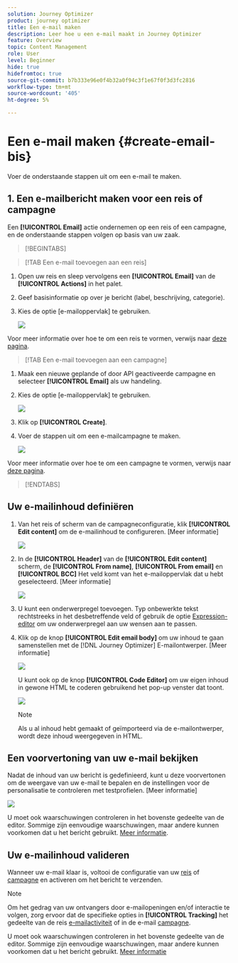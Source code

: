 ```yaml
---
solution: Journey Optimizer
product: journey optimizer
title: Een e-mail maken
description: Leer hoe u een e-mail maakt in Journey Optimizer
feature: Overview
topic: Content Management
role: User
level: Beginner
hide: true
hidefromtoc: true
source-git-commit: b7b333e96e0f4b32a0f94c3f1e67f0f3d3fc2816
workflow-type: tm+mt
source-wordcount: '405'
ht-degree: 5%

---
```


# Een e-mail maken {#create-email-bis}

Voer de onderstaande stappen uit om een e-mail te maken.

## 1. Een e-mailbericht maken voor een reis of campagne

Een **[!UICONTROL Email]** actie ondernemen op een reis of een campagne, en de onderstaande stappen volgen op basis van uw zaak.

>[!BEGINTABS]

>[!TAB Een e-mail toevoegen aan een reis]

1. Open uw reis en sleep vervolgens een **[!UICONTROL Email]** van de **[!UICONTROL Actions]** in het palet.

1. Geef basisinformatie op over je bericht (label, beschrijving, categorie).

1. Kies de optie [e-mailoppervlak] te gebruiken.

   ![](assets/email_journey.png)

Voor meer informatie over hoe te om een reis te vormen, verwijs naar [deze pagina](../building-journeys/journey-gs.md).

>[!TAB Een e-mail toevoegen aan een campagne]

1. Maak een nieuwe geplande of door API geactiveerde campagne en selecteer **[!UICONTROL Email]** als uw handeling.

1. Kies de optie [e-mailoppervlak] te gebruiken.

   ![](assets/email_campaign.png)

1. Klik op **[!UICONTROL Create]**.

1. Voer de stappen uit om een e-mailcampagne te maken.

   ![](assets/email_campaign_steps.png)

<!--
From the **[!UICONTROL Action]** section, specify if you want to track how your recipients react to your delivery: you can track email opens, and/or clicks on links and buttons in your email.

![](assets/email_campaign_tracking.png)
-->

Voor meer informatie over hoe te om een campagne te vormen, verwijs naar [deze pagina](../campaigns/get-started-with-campaigns.md).

>[!ENDTABS]

## Uw e-mailinhoud definiëren

1. Van het reis of scherm van de campagneconfiguratie, klik **[!UICONTROL Edit content]** om de e-mailinhoud te configureren. [Meer informatie]

   ![](assets/email_campaign_edit_content.png)

1. In de **[!UICONTROL Header]** van de **[!UICONTROL Edit content]** scherm, de **[!UICONTROL From name]**, **[!UICONTROL From email]** en **[!UICONTROL BCC]** Het veld komt van het e-mailoppervlak dat u hebt geselecteerd. [Meer informatie] <!--check if same for journey-->

   ![](assets/email_designer_edit_content_header.png)

1. U kunt een onderwerpregel toevoegen. Typ onbewerkte tekst rechtstreeks in het desbetreffende veld of gebruik de optie [Expression-editor](../personalization/personalization-build-expressions.md) om uw onderwerpregel aan uw wensen aan te passen.

1. Klik op de knop **[!UICONTROL Edit email body]** om uw inhoud te gaan samenstellen met de [!DNL Journey Optimizer] E-mailontwerper. [Meer informatie]

   ![](assets/email_designer_edit_email_body.png)

   U kunt ook op de knop **[!UICONTROL Code Editor]** om uw eigen inhoud in gewone HTML te coderen gebruikend het pop-up venster dat toont.

   ![](assets/email_designer_edit_code_editor.png)

   >[!NOTE]
   >
   >Als u al inhoud hebt gemaakt of geïmporteerd via de e-mailontwerper, wordt deze inhoud weergegeven in HTML.

## Een voorvertoning van uw e-mail bekijken

Nadat de inhoud van uw bericht is gedefinieerd, kunt u deze voorvertonen om de weergave van uw e-mail te bepalen en de instellingen voor de personalisatie te controleren met testprofielen. [Meer informatie]

![](assets/email_designer_edit_simulate.png)

U moet ook waarschuwingen controleren in het bovenste gedeelte van de editor.  Sommige zijn eenvoudige waarschuwingen, maar andere kunnen voorkomen dat u het bericht gebruikt. [Meer informatie](alerts.md).

## Uw e-mailinhoud valideren

Wanneer uw e-mail klaar is, voltooi de configuratie van uw [reis](../building-journeys/journey-gs.md) of [campagne](../campaigns/create-campaign.md) en activeren om het bericht te verzenden.

>[!NOTE]
>
>Om het gedrag van uw ontvangers door e-mailopeningen en/of interactie te volgen, zorg ervoor dat de specifieke opties in **[!UICONTROL Tracking]** het gedeelte van de reis [e-mailactiviteit](../building-journeys/journeys-message.md) of in de e-mail [campagne](../campaigns/create-campaign.md).

U moet ook waarschuwingen controleren in het bovenste gedeelte van de editor.  Sommige zijn eenvoudige waarschuwingen, maar andere kunnen voorkomen dat u het bericht gebruikt. [Meer informatie](alerts.md)

